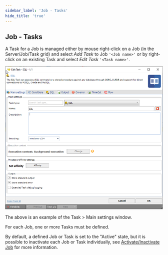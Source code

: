 ```yaml
---
sidebar_label: 'Job - Tasks'
hide_title: 'true'
---
```


## Job - Tasks

A Task for a Job is managed either by mouse right-click on a Job (in the Server/Job/Task grid) and select _Add Task_ to Job ```'<Job name>'``` or by right-click on an existing Task and select _Edit Task_ ```'<Task name>'```.

![](../../../static/img/taskmainsettings.png)

The above is an example of the Task > Main settings window.
 
For each Job, one or more Tasks must be defined.
 
By default, a defined Job or Task is set to the "Active" state, but it is possible to inactivate each Job or Task individually, see [Activate/Inactivate Job](../server-group-job-task-area/job-list/activate-deactivate-job) for more information.
